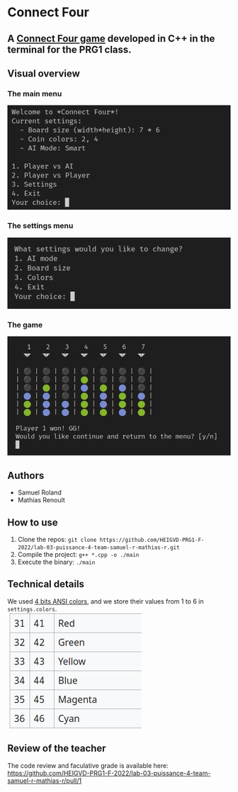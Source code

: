 # Connect Four
## A [Connect Four game](https://en.wikipedia.org/wiki/Connect_Four) developed in C++ in the terminal for the PRG1 class.

## Visual overview

### The main menu
![menu.png](imgs/menu.png)

### The settings menu
![settings.png](imgs/settings.png)

### The game
![game.png](imgs/game.png)

## Authors
- Samuel Roland
- Mathias Renoult

## How to use
1. Clone the repos: `git clone https://github.com/HEIGVD-PRG1-F-2022/lab-03-puissance-4-team-samuel-r-mathias-r.git`
1. Compile the project: `g++ *.cpp -o ./main`
1. Execute the binary: `./main`

## Technical details
We used [4 bits ANSI colors](https://en.wikipedia.org/wiki/ANSI_escape_code#3-bit_and_4-bit), and we store their values from 1 to 6 in `settings.colors`.  
![colors-choice.png](imgs/colors-choice.png)

## Review of the teacher
The code review and faculative grade is available here: https://github.com/HEIGVD-PRG1-F-2022/lab-03-puissance-4-team-samuel-r-mathias-r/pull/1